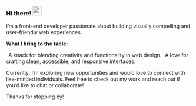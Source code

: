 ### Hi there! <img src="https://emojis.slackmojis.com/emojis/images/1536351075/4594/blob-wave.gif" width="25"/>

I’m a front-end developer passionate about building visually compelling and user-friendly web experiences.

**What I bring to the table:**

-A knack for blending creativity and functionality in web design.
-A love for crafting clean, accessible, and responsive interfaces.

Currently, I’m exploring new opportunities and would love to connect with like-minded individuals. Feel free to check out my work and reach out if you’d like to chat or collaborate!

Thanks for stopping by!
